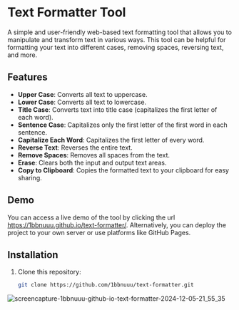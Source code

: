 # Text Formatter Tool

A simple and user-friendly web-based text formatting tool that allows you to manipulate and transform text in various ways. This tool can be helpful for formatting your text into different cases, removing spaces, reversing text, and more.

## Features

- **Upper Case**: Converts all text to uppercase.
- **Lower Case**: Converts all text to lowercase.
- **Title Case**: Converts text into title case (capitalizes the first letter of each word).
- **Sentence Case**: Capitalizes only the first letter of the first word in each sentence.
- **Capitalize Each Word**: Capitalizes the first letter of every word.
- **Reverse Text**: Reverses the entire text.
- **Remove Spaces**: Removes all spaces from the text.
- **Erase**: Clears both the input and output text areas.
- **Copy to Clipboard**: Copies the formatted text to your clipboard for easy sharing.

## Demo

You can access a live demo of the tool by clicking the url https://1bbnuuu.github.io/text-formatter/. Alternatively, you can deploy the project to your own server or use platforms like GitHub Pages.

## Installation

1. Clone this repository:
   ```bash
   git clone https://github.com/1bbnuuu/text-formatter.git

![screencapture-1bbnuuu-github-io-text-formatter-2024-12-05-21_55_35](https://github.com/user-attachments/assets/20b307ca-5542-4559-8db7-0899c214d66b)
